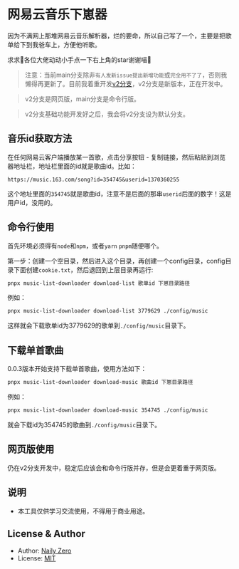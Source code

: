 # 网易云音乐下崽器

因为不满网上那堆网易云音乐解析器，烂的要命，所以自己写了一个，主要是把歌单给下到我爸车上，方便他听歌。

求求🥺各位大佬动动小手点一下右上角的star谢谢喵🙏

> 注意：当前main分支除非`有人发新issue提出新增功能`或`完全用不了了`，否则我懒得再更新了。目前我着重开发[v2分支](https://github.com/Groupguanfang/music-list-downloader/tree/v2)，v2分支是新版本，正在开发中。

> v2分支是网页版，main分支是命令行版。

> v2分支基础功能开发好之后，我会将v2分支设为默认分支。

## 音乐id获取方法

在任何网易云客户端播放某一首歌，点击分享按钮 - 复制链接，然后粘贴到浏览器地址栏，地址栏里面的id就是歌曲id。比如：

```
https://music.163.com/song?id=354745&userid=1370360255
```

这个地址里面的`354745`就是歌曲id，注意不是后面的那串`userid`后面的数字！这是用户id，没用的。

## 命令行使用

首先环境必须得有`node`和`npm`，或者`yarn` `pnpm`随便哪个。

第一步：创建一个空目录，然后进入这个目录，再创建一个config目录，config目录下面创建`cookie.txt`，然后退回到上层目录再运行:
```bash
pnpx music-list-downloader download-list 歌单id 下崽目录路径
```
例如：
```bash
pnpx music-list-downloader download-list 3779629 ./config/music
```
这样就会下载歌单id为3779629的歌单到`./config/music`目录下。

## 下载单首歌曲

0.0.3版本开始支持下载单首歌曲，使用方法如下：
```bash
pnpx music-list-downloader download-music 歌曲id 下崽目录路径
```

例如：
```bash
pnpx music-list-downloader download-music 354745 ./config/music
```

就会下载id为354745的歌曲到`./config/music`目录下。

## 网页版使用

仍在v2分支开发中，稳定后应该会和命令行版并存，但是会更着重于网页版。

## 说明

- 本工具仅供学习交流使用，不得用于商业用途。

## License & Author

- Author: [Naily Zero](https://github.com/Groupguanfang)
- License: [MIT](./LICENSE)
